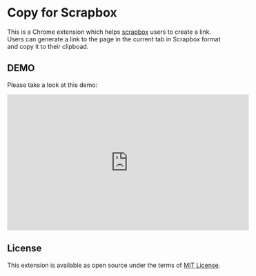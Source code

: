 # Copy for Scrapbox

This is a Chrome extension which helps [scrapbox](https://scrapbox.io/) users to create a link.
Users can generate a link to the page in the current tab in Scrapbox format and copy it to their clipboad.

## DEMO

Please take a look at this demo:

<iframe width="560" height="315" src="https://www.youtube.com/embed/prKgvy8d9-c" title="YouTube video player" frameborder="0" allow="accelerometer; autoplay; clipboard-write; encrypted-media; gyroscope; picture-in-picture" allowfullscreen></iframe>

## License

This extension is available as open source under the terms of [MIT License](https://github.com/satoryu/copy-for-scrapbox/blob/main/LICENSE).

